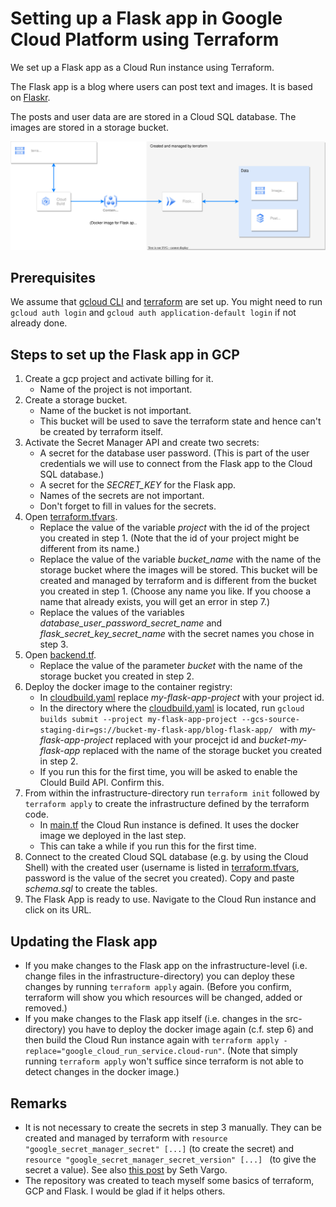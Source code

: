 # Setting up a Flask app in Google Cloud Platform using Terraform

We set up a Flask app as a Cloud Run instance using Terraform. 

The Flask app is a blog where users can post text and images. It is based on [Flaskr](https://flask.palletsprojects.com/en/2.2.x/tutorial/).

The posts and user data are are stored in a Cloud SQL database. The images are stored in a storage bucket.  

![basic setting](basic_setting.drawio.svg)


## Prerequisites
We assume that [gcloud CLI](https://cloud.google.com/sdk/docs/install?hl=en) and [terraform](https://developer.hashicorp.com/terraform/tutorials/gcp-get-started/install-cli) are set up. You might need to run `gcloud auth login` and `gcloud auth application-default login` if not already done.

## Steps to set up the Flask app in GCP
1. Create a gcp project and activate billing for it.
   * Name of the project is not important.
2. Create a storage bucket.
   * Name of the bucket is not important. 
   * This bucket will be used to save the terraform state and hence can't be created by terraform itself.
3. Activate the Secret Manager API and create two secrets: 
   * A secret for the database user password. (This is part of the user credentials we will use to connect from the Flask app to the Cloud SQL database.)
   * A secret for the _SECRET_KEY_ for the Flask app.
   * Names of the secrets are not important.
   * Don't forget to fill in values for the secrets. 
4. Open [terraform.tfvars](infrastructure/terraform.tfvars).
   * Replace the value of the variable _project_ with the id of the project you created in step 1. (Note that the id of your project might be different from its name.)
   * Replace the value of the variable _bucket_name_ with the name of the storage bucket where the images will be stored. This bucket will be created and managed by terraform and is different from the bucket you created in step 1. (Choose any name you like. If you choose a name that already exists, you will get an error in step 7.)
   * Replace the values of the variables _database_user_password_secret_name_ and _flask_secret_key_secret_name_ with the secret names you chose in step 3.
5. Open [backend.tf](infrastructure/backend.tf).
   * Replace the value of the parameter _bucket_ with the name of the storage bucket you created in step 2. 
6. Deploy the docker image to the container registry:
   * In [cloudbuild.yaml](cloudbuild.yaml) replace _my-flask-app-project_ with your project id.
   * In the directory where the [cloudbuild.yaml](cloudbuild.yaml) is located, run `gcloud builds submit --project my-flask-app-project --gcs-source-staging-dir=gs://bucket-my-flask-app/blog-flask-app/
` with _my-flask-app-project_ replaced with your procejct id and _bucket-my-flask-app_ replaced with the name of the storage bucket you created in step 2.
   * If you run this for the first time, you will be asked to enable the Clould Build API. Confirm this.
7. From within the infrastructure-directory run `terraform init` followed by `terraform apply` to create the infrastructure defined by the terraform code.
   * In [main.tf](infrastructure/main.tf) the Cloud Run instance is defined. It uses the docker image we deployed in the last step.
   * This can take a while if you run this for the first time.
8. Connect to the created Cloud SQL database (e.g. by using the Cloud Shell) with the created user (username is listed in [terraform.tfvars](infrastructure/terraform.tfvars), password is the value of the secret you created). Copy and paste _schema.sql_ to create the tables.
9. The Flask App is ready to use. Navigate to the Cloud Run instance and click on its URL.

## Updating the Flask app
- If you make changes to the Flask app on the infrastructure-level (i.e. change files in the infrastructure-directory) you can deploy these changes by running `terraform apply` again. (Before you confirm, terraform will show you which resources will be changed, added or removed.)
- If you make changes to the Flask app itself (i.e. changes in the src-directory) you have to deploy the docker image again (c.f. step 6) and then build the Cloud Run instance again with `terraform apply -replace="google_cloud_run_service.cloud-run"`. (Note that simply running `terraform apply` won't suffice since terraform is not able to detect changes in the docker image.)


## Remarks
   * It is not necessary to create the secrets in step 3 manually. They can be created and managed by terraform with `resource "google_secret_manager_secret" [...]` (to create the secret) and `resource "google_secret_manager_secret_version" [...] ` (to give the secret a value). See also [this post](https://www.sethvargo.com/managing-google-secret-manager-secrets-with-terraform/) by Seth Vargo.
   * The repository was created to teach myself some basics of terraform, GCP and Flask. I would be glad if it helps others.
